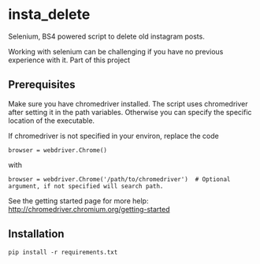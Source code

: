 # insta_delete
Selenium, BS4 powered script to delete old instagram posts.

Working with selenium can be challenging if you have no previous experience with it. Part of this project

## Prerequisites

Make sure you have chromedriver installed. The script uses chromedriver after setting it in the path variables. Otherwise you can specify the specific location of the executable. 

If chromedriver is not specified in your environ, replace the code
```
browser = webdriver.Chrome()
```
with 
```
browser = webdriver.Chrome('/path/to/chromedriver')  # Optional argument, if not specified will search path.
```

See the getting started page for more help: http://chromedriver.chromium.org/getting-started


## Installation

    pip install -r requirements.txt
